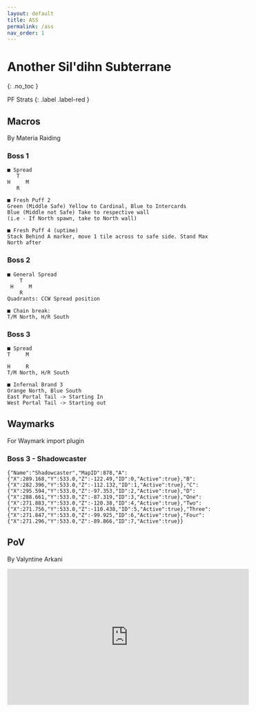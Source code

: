 ```yaml
---
layout: default
title: ASS
permalink: /ass
nav_order: 1
---
```


# Another Sil'dihn Subterrane
{: .no_toc }

PF Strats
{: .label .label-red }

## Macros
By Materia Raiding

### Boss 1
```
■ Spread
   T          
H     M    
   R          

■ Fresh Puff 2
Green (Middle Safe) Yellow to Cardinal, Blue to Intercards
Blue (Middle not Safe) Take to respective wall
(i.e - If North spawn, take to North wall)

■ Fresh Puff 4 (uptime)
Stack Behind A marker, move 1 tile across to safe side. Stand Max North after
```
### Boss 2
```
■ General Spread
    T          
 H     M    
    R         
Quadrants: CCW Spread position

■ Chain break:
T/M North, H/R South
```
### Boss 3
```
■ Spread
T     M

H     R
T/M North, H/R South

■ Infernal Brand 3
Orange North, Blue South
East Portal Tail -> Starting In
West Portal Tail -> Starting out
```

## Waymarks
For Waymark import plugin

### Boss 3 - Shadowcaster
```
{"Name":"Shadowcaster","MapID":878,"A":{"X":289.168,"Y":533.0,"Z":-122.49,"ID":0,"Active":true},"B":{"X":282.396,"Y":533.0,"Z":-112.132,"ID":1,"Active":true},"C":{"X":295.594,"Y":533.0,"Z":-97.353,"ID":2,"Active":true},"D":{"X":288.661,"Y":533.0,"Z":-87.319,"ID":3,"Active":true},"One":{"X":271.883,"Y":533.0,"Z":-120.38,"ID":4,"Active":true},"Two":{"X":271.756,"Y":533.0,"Z":-110.438,"ID":5,"Active":true},"Three":{"X":271.847,"Y":533.0,"Z":-99.925,"ID":6,"Active":true},"Four":{"X":271.296,"Y":533.0,"Z":-89.866,"ID":7,"Active":true}}
```

## PoV
By Valyntine Arkani

<iframe width="560" height="315" src="https://youtu.be/y6qMt7YGE0U?si=FnZNMABEWgmtusi1" title="YouTube video player" frameborder="0" allow="accelerometer; autoplay; clipboard-write; encrypted-media; gyroscope; picture-in-picture; web-share" allowfullscreen></iframe>
